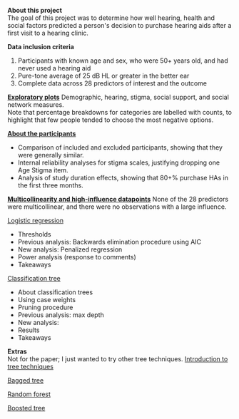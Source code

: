 **About this project**  
The goal of this project was to determine how well hearing, health and social factors predicted a person's decision to purchase hearing aids after a first visit to a hearing clinic.  

**Data inclusion criteria**  
1. Participants with known age and sex, who were 50+ years old, and had never used a hearing aid  
2. Pure-tone average of 25 dB HL or greater in the better ear  
3. Complete data across 28 predictors of interest and the outcome  

[**Exploratory plots**](https://huiwen-goy.github.io/connect1-stigma/01_explore.html)
Demographic, hearing, stigma, social support, and social network measures.  
Note that percentage breakdowns for categories are labelled with counts, to highlight that few people tended to choose the most negative options.  

[**About the participants**](https://huiwen-goy.github.io/connect1-stigma/02_participants.html)  
* Comparison of included and excluded participants, showing that they were generally similar.  
* Internal reliability analyses for stigma scales, justifying dropping one Age Stigma item.   
* Analysis of study duration effects, showing that 80+% purchase HAs in the first three months.  

[**Multicollinearity and high-influence datapoints**](https://huiwen-goy.github.io/connect1-stigma/03_collinear.html) 
None of the 28 predictors were multicollinear, and there were no observations with a large influence.  

[Logistic regression](https://huiwen-goy.github.io/connect1-stigma/04_log.html)  
* Thresholds  
* Previous analysis: Backwards elimination procedure using AIC  
* New analysis: Penalized regression  
* Power analysis (response to comments)  
* Takeaways

[Classification tree](https://huiwen-goy.github.io/connect1-stigma/05_ctree.html) 
* About classification trees  
* Using case weights  
* Pruning procedure  
* Previous analysis: max depth  
* New analysis:   
* Results  
* Takeaways  

**Extras**  
Not for the paper; I just wanted to try other tree techniques. 
[Introduction to tree techniques](https://huiwen-goy.github.io/connect1-stigma/intro_tree_techniques_Jan2023.01.18.2021.pdf)  
  
[Bagged tree](https://huiwen-goy.github.io/connect1-stigma/Connect1_Stigma_bagging_2022.html)  
  
[Random forest](https://huiwen-goy.github.io/connect1-stigma/Connect1_Stigma_RF_2022.html)  

[Boosted tree](https://huiwen-goy.github.io/connect1-stigma/Connect1_Stigma_RF_2022.html)

